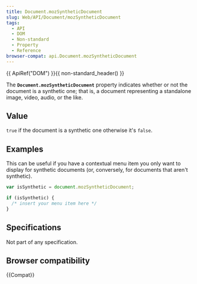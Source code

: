 ```yaml
---
title: Document.mozSyntheticDocument
slug: Web/API/Document/mozSyntheticDocument
tags:
  - API
  - DOM
  - Non-standard
  - Property
  - Reference
browser-compat: api.Document.mozSyntheticDocument
---
```

{{ ApiRef("DOM") }}{{ non-standard_header() }}

The **`Document.mozSyntheticDocument`** property indicates
whether or not the document is a synthetic one; that is, a document representing a
standalone image, video, audio, or the like.

## Value

`true` if the document is a synthetic one otherwise it's `false`.

## Examples
This can be useful if you have a contextual menu item you only want to display for
synthetic documents (or, conversely, for documents that aren't synthetic).

```js
var isSynthetic = document.mozSyntheticDocument;

if (isSynthetic) {
  /* insert your menu item here */
}
```

## Specifications

Not part of any specification.

## Browser compatibility

{{Compat}}
